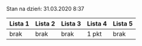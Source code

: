 Stan na dzień: 31.03.2020 8:37

| Lista 1 | Lista 2 | Lista 3 | Lista 4 | Lista 5 |
|---|---|---|---|---|
| brak | brak | brak |  1 pkt | brak |
